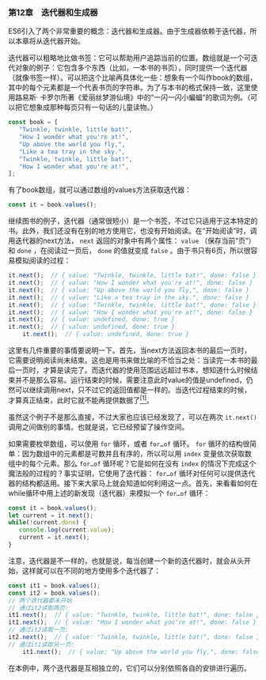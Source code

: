 ### 第12章　迭代器和生成器

ES6引入了两个非常重要的概念：迭代器和生成器。由于生成器依赖于迭代器，所以本章将从迭代器开始。

迭代器可以粗略地比做书签：它可以帮助用户追踪当前的位置。数组就是一个可迭代对象的例子：它包含多个东西（比如，一本书的书页），同时提供一个迭代器（就像书签一样）。可以把这个比喻再具体化一些：想象有一个叫作book的数组，其中的每个元素都是一个代表书页的字符串。为了与本书的格式保持一致，这里使用路易斯· 卡罗尔所著《爱丽丝梦游仙境》中的“一闪一闪小蝙蝠”的歌词为例。（可以把它想象成那种每页只有一句话的儿童读物。）

```javascript
const book = [
   "Twinkle, twinkle, little bat!",
   "How I wonder what you're at!",
   "Up above the world you fly,",
   "Like a tea tray in the sky.",
   "Twinkle, twinkle, little bat!",
   "How I wonder what you're at!",
];
```

有了book数组，就可以通过数组的values方法获取迭代器：

```javascript
const it = book.values();
```

继续图书的例子，迭代器（通常很短小）是一个书签，不过它只适用于这本特定的书。此外，我们还没有在别的地方使用它，也没有开始阅读。在“开始阅读”时，调用迭代器的next方法， `next` 返回的对象中有两个属性： `value` （保存当前“页”）和 `done` ，在阅读过一页后， `done` 的值就变成 `false` 。由于书只有6页，所以很容易模拟阅读的过程：

```javascript
it.next();  // { value: "Twinkle, twinkle, little bat!", done: false }
it.next();  // { value: "How I wonder what you're at!", done: false }
it.next();  // { value: "Up above the world you fly,", done: false }
it.next();  // { value: "Like a tea tray in the sky.", done: false }
it.next();  // { value: "Twinkle, twinkle, little bat!", done: false }
it.next();  // { value: "How I wonder what you're at!", done: false }
it.next();  // { value: undefined, done: true }
it.next();  // { value: undefined, done: true }
    it.next();  // { value: undefined, done: true }
```

这里有几件重要的事情要说明一下。首先，当next方法返回本书的最后一页时，它需要说明阅读尚未结束。这也是用书来做比喻的不恰当之处：当读完一本书的最后一页时，才算是读完了。而迭代器的使用范围远远超过书本，想知道什么时候结束并不是那么容易。运行结束的时候，需要注意此时value的值是undefined，仍然可以继续调用next，只不过它的返回值都是一样的。当迭代过程结束的时候，才算真正结束，此时它就不能再提供数据了<a class="my_markdown" href="['#anchor121']"><sup class="my_markdown">[1]</sup></a>。

虽然这个例子不是那么直接，不过大家也应该已经发现了，可以在两次 `it.next()` 调用之间做别的事情。也就是说，它已经预留了操作空间。

如果需要枚举数组，可以使用 `for` 循环，或者 `for…of` 循环。 `for` 循环的结构很简单：因为数组中的元素都是可数并且有序的，所以可以用 `index` 变量依次获取数组中的每个元素。那么 `for…of` 循环呢？它是如何在没有 `index` 的情况下完成这个魔法般的过程的？事实证明，它使用了迭代器： `for…of` 循环对任何可以提供迭代器的结构都适用。接下来大家马上就会知道如何利用这一点。首先，来看看如何在while循环中用上述的新发现（迭代器）来模拟一个 `for…of` 循环：

```javascript
const it = book.values();
let current = it.next();
while(!current.done) {
   console.log(current.value);
   current = it.next();
}
```

注意，迭代器是不一样的，也就是说，每当创建一个新的迭代器时，就会从头开始，这样就可以在不同的地方使用多个迭代器了：

```javascript
const it1 = book.values();
const it2 = book.values();
// 两个迭代器都未开始
// 通过it2读取两页:
it1.next();  // { value: "Twinkle, twinkle, little bat!", done: false }
it1.next();  // { value: "How I wonder what you're at!", done: false }
// 通过it2读取一页:
it2.next();  // { value: "Twinkle, twinkle, little bat!", done: false }
// 通过it1读取另一页:
    it1.next();  // { value: "Up above the world you fly,", done: false }
```

在本例中，两个迭代器是互相独立的，它们可以分别依照各自的安排进行遍历。

